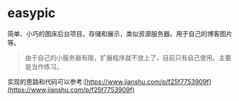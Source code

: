 # easypic
简单、小巧的图床后台项目，存储和展示，类似资源服务器。用于自己的博客图片等。

> 由于自己的小服务器有限，扩展程序就不放上了，目前只有自己使用。主要是当作练习。

实现的思路和代码可以参考:[https://www.jianshu.com/p/f25f7753909f](https://www.jianshu.com/p/f25f7753909f)